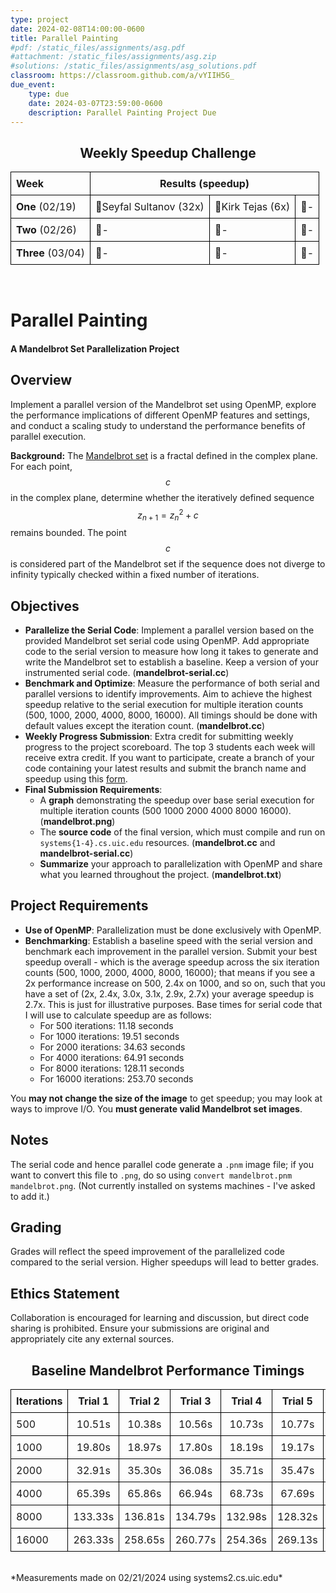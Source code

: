 ```yaml
---
type: project
date: 2024-02-08T14:00:00-0600
title: Parallel Painting
#pdf: /static_files/assignments/asg.pdf
#attachment: /static_files/assignments/asg.zip
#solutions: /static_files/assignments/asg_solutions.pdf
classroom: https://classroom.github.com/a/vYIIH5G_
due_event: 
    type: due
    date: 2024-03-07T23:59:00-0600
    description: Parallel Painting Project Due
---
```


<h2 style="text-align: center;">Weekly Speedup Challenge</h2>

<table style="width: 100%; border-collapse: collapse;">
    <tr>
        <th style="border: 1px solid black; padding: 8px; text-align: left;">Week</th>
        <th style="border: 1px solid black; padding: 8px; text-align: center;" colspan="3">Results (speedup)</th>
    </tr>
    <tr>
        <td style="border: 1px solid black; padding: 8px; text-align: left;"><b>One</b> (02/19)</td>
        <td style="border: 1px solid black; padding: 8px; text-align: left;">🥇Seyfal Sultanov (32x)</td>
        <td style="border: 1px solid black; padding: 8px; text-align: left;">🥈Kirk Tejas (6x)</td>
        <td style="border: 1px solid black; padding: 8px; text-align: left;">🥉-</td>
    </tr>
    <tr>
        <td style="border: 1px solid black; padding: 8px; text-align: left;"><b>Two</b> (02/26)</td>
        <td style="border: 1px solid black; padding: 8px; text-align: left;">🥇-</td>
        <td style="border: 1px solid black; padding: 8px; text-align: left;">🥈-</td>
        <td style="border: 1px solid black; padding: 8px; text-align: left;">🥉-</td>
    </tr>
    <tr>
        <td style="border: 1px solid black; padding: 8px; text-align: left;"><b>Three</b> (03/04)</td>
        <td style="border: 1px solid black; padding: 8px; text-align: left;">🥇-</td>
        <td style="border: 1px solid black; padding: 8px; text-align: left;">🥈-</td>
        <td style="border: 1px solid black; padding: 8px; text-align: left;">🥉-</td>
    </tr>
</table>
<br>

# Parallel Painting
#### A Mandelbrot Set Parallelization Project

## Overview
Implement a parallel version of the Mandelbrot set using OpenMP, explore the performance implications of different OpenMP features and settings, and conduct a scaling study to understand the performance benefits of parallel execution.

**Background:** The [Mandelbrot set](https://en.wikipedia.org/wiki/Mandelbrot_set) is a fractal defined in the complex plane. For each point, $$c$$ in the complex plane, determine whether the iteratively defined sequence $$z_{n+1} = z_n^2 + c$$ remains bounded. The point $$c$$ is considered part of the Mandelbrot set if the sequence does not diverge to infinity typically checked within a fixed number of iterations.

## Objectives
- **Parallelize the Serial Code**: Implement a parallel version based on the provided Mandelbrot set serial code using OpenMP. Add appropriate code to the serial version to measure how long it takes to generate and write the Mandelbrot set to establish a baseline. Keep a version of your instrumented serial code. (**mandelbrot-serial.cc**)
- **Benchmark and Optimize**: Measure the performance of both serial and parallel versions to identify improvements. Aim to achieve the highest speedup relative to the serial execution for multiple iteration counts (500, 1000, 2000, 4000, 8000, 16000). All timings should be done with default values except the iteration count. (**mandelbrot.cc**)
- **Weekly Progress Submission**: Extra credit for submitting weekly progress to the project scoreboard. The top 3 students each week will receive extra credit. If you want to participate, create a branch of your code containing your latest results and submit the branch name and speedup using this [form](https://forms.office.com/r/rZBryMZQJX).
- **Final Submission Requirements**:
  - A **graph** demonstrating the speedup over base serial execution for multiple iteration counts (500 1000 2000 4000 8000 16000). (**mandelbrot.png**)
  - The **source code** of the final version, which must compile and run on `systems{1-4}.cs.uic.edu` resources. (**mandelbrot.cc** and **mandelbrot-serial.cc**)
  - **Summarize** your approach to parallelization with OpenMP and share what you learned throughout the project. (**mandelbrot.txt**)

## Project Requirements
- **Use of OpenMP**: Parallelization must be done exclusively with OpenMP.
- **Benchmarking**: Establish a baseline speed with the serial version and benchmark each improvement in the parallel version. Submit your best speedup overall - which is the average speedup across the six iteration counts (500, 1000, 2000, 4000, 8000, 16000); that means if you see a 2x performance increase on 500, 2.4x on 1000, and so on, such that you have a set of (2x, 2.4x, 3.0x, 3.1x, 2.9x, 2.7x) your average speedup is 2.7x. This is just for illustrative purposes. Base times for serial code that I will use to calculate speedup are as follows:
    - For 500 iterations: 11.18 seconds
    - For 1000 iterations: 19.51 seconds
    - For 2000 iterations: 34.63 seconds
    - For 4000 iterations: 64.91 seconds
    - For 8000 iterations: 128.11 seconds
    - For 16000 iterations: 253.70 seconds

You **may not change the size of the image** to get speedup; you may look at ways to improve I/O. You **must generate valid Mandelbrot set images**.

## Notes
The serial code and hence parallel code generate a `.pnm` image file; if you want to convert this file to `.png`, do so using `convert mandelbrot.pnm mandelbrot.png`. (Not currently installed on systems machines - I've asked to add it.)

## Grading
Grades will reflect the speed improvement of the parallelized code compared to the serial version. Higher speedups will lead to better grades.

## Ethics Statement
Collaboration is encouraged for learning and discussion, but direct code sharing is prohibited. Ensure your submissions are original and appropriately cite any external sources.

<h2 style="text-align: center;">Baseline Mandelbrot Performance Timings</h2>

<table style="width: 100%; border-collapse: collapse;">
    <tr>
        <th style="border: 1px solid black; padding: 8px; text-align: left;"><b>Iterations</b></th>
        <th style="border: 1px solid black; padding: 8px; text-align: center;"><b>Trial 1</b></th>
        <th style="border: 1px solid black; padding: 8px; text-align: center;"><b>Trial 2</b></th>
        <th style="border: 1px solid black; padding: 8px; text-align: center;"><b>Trial 3</b></th>
        <th style="border: 1px solid black; padding: 8px; text-align: center;"><b>Trial 4</b></th>
        <th style="border: 1px solid black; padding: 8px; text-align: center;"><b>Trial 5</b></th>
        <th style="border: 1px solid black; padding: 8px; text-align: right;"><b>Average</b></th>
    </tr>
    <tr>
        <td style="border: 1px solid black; padding: 8px; text-align: left;">500</td>
        <td style="border: 1px solid black; padding: 8px; text-align: center;">10.51s</td>
        <td style="border: 1px solid black; padding: 8px; text-align: center;">10.38s</td>
        <td style="border: 1px solid black; padding: 8px; text-align: center;">10.56s</td>
        <td style="border: 1px solid black; padding: 8px; text-align: center;">10.73s</td>
        <td style="border: 1px solid black; padding: 8px; text-align: center;">10.77s</td>
        <td style="border: 1px solid black; padding: 8px; text-align: right;"><b>10.59s</b></td>
    </tr>
    <tr>
        <td style="border: 1px solid black; padding: 8px; text-align: left;">1000</td>
        <td style="border: 1px solid black; padding: 8px; text-align: center;">19.80s</td>
        <td style="border: 1px solid black; padding: 8px; text-align: center;">18.97s</td>
        <td style="border: 1px solid black; padding: 8px; text-align: center;">17.80s</td>
        <td style="border: 1px solid black; padding: 8px; text-align: center;">18.19s</td>
        <td style="border: 1px solid black; padding: 8px; text-align: center;">19.17s</td>
        <td style="border: 1px solid black; padding: 8px; text-align: right;"><b>18.79s</b></td>
    </tr>
    <tr>
        <td style="border: 1px solid black; padding: 8px; text-align: left;">2000</td>
        <td style="border: 1px solid black; padding: 8px; text-align: center;">32.91s</td>
        <td style="border: 1px solid black; padding: 8px; text-align: center;">35.30s</td>
        <td style="border: 1px solid black; padding: 8px; text-align: center;">36.08s</td>
        <td style="border: 1px solid black; padding: 8px; text-align: center;">35.71s</td>
        <td style="border: 1px solid black; padding: 8px; text-align: center;">35.47s</td>
        <td style="border: 1px solid black; padding: 8px; text-align: right;"><b>35.10s</b></td>
    </tr>
    <tr>
        <td style="border: 1px solid black; padding: 8px; text-align: left;">4000</td>
        <td style="border: 1px solid black; padding: 8px; text-align: center;">65.39s</td>
        <td style="border: 1px solid black; padding: 8px; text-align: center;">65.86s</td>
        <td style="border: 1px solid black; padding: 8px; text-align: center;">66.94s</td>
        <td style="border: 1px solid black; padding: 8px; text-align: center;">68.73s</td>
        <td style="border: 1px solid black; padding: 8px; text-align: center;">67.69s</td>
        <td style="border: 1px solid black; padding: 8px; text-align: right;"><b>66.92s</b></td>
    </tr>
    <tr>
        <td style="border: 1px solid black; padding: 8px; text-align: left;">8000</td>
        <td style="border: 1px solid black; padding: 8px; text-align: center;">133.33s</td>
        <td style="border: 1px solid black; padding: 8px; text-align: center;">136.81s</td>
        <td style="border: 1px solid black; padding: 8px; text-align: center;">134.79s</td>
        <td style="border: 1px solid black; padding: 8px; text-align: center;">132.98s</td>
        <td style="border: 1px solid black; padding: 8px; text-align: center;">128.32s</td>
        <td style="border: 1px solid black; padding: 8px; text-align: right;"><b>133.25s</b></td>
    </tr>
    <tr>
        <td style="border: 1px solid black; padding: 8px; text-align: left;">16000</td>
        <td style="border: 1px solid black; padding: 8px; text-align: center;">263.33s</td>
        <td style="border: 1px solid black; padding: 8px; text-align: center;">258.65s</td>
        <td style="border: 1px solid black; padding: 8px; text-align: center;">260.77s</td>
        <td style="border: 1px solid black; padding: 8px; text-align: center;">254.36s</td>
        <td style="border: 1px solid black; padding: 8px; text-align: center;">269.13s</td>
        <td style="border: 1px solid black; padding: 8px; text-align: right;"><b>261.25s</b></td>
    </tr>
</table>
<br>
*Measurements made on 02/21/2024 using systems2.cs.uic.edu*
